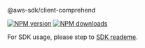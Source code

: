 @aws-sdk/client-comprehend

[![NPM version](https://img.shields.io/npm/v/@aws-sdk/client-comprehend/beta.svg)](https://www.npmjs.com/package/@aws-sdk/client-comprehend)
[![NPM downloads](https://img.shields.io/npm/dm/@aws-sdk/client-comprehend.svg)](https://www.npmjs.com/package/@aws-sdk/client-comprehend)

For SDK usage, please step to [SDK reademe](https://github.com/aws/aws-sdk-js-v3).

